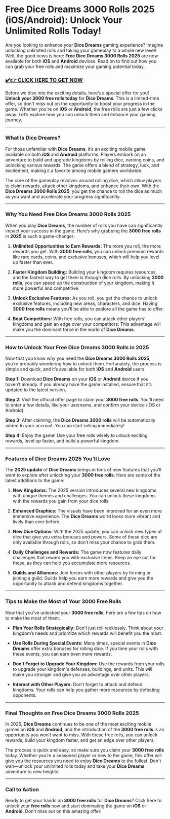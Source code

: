 # Free Dice Dreams 3000 Rolls 2025 (iOS/Android): Unlock Your Unlimited Rolls Today!

Are you looking to enhance your **Dice Dreams** gaming experience? Imagine unlocking unlimited rolls and taking your gameplay to a whole new level! Well, the good news is here: **Free Dice Dreams 3000 Rolls 2025** are now available for both **iOS** and **Android** devices. Read on to find out how you can grab your free rolls and maximize your gaming potential today.

### [✔️👉 CLICK HERE TO GET NOW](https://freerewardsxyz.blogspot.com/2025/03/dice-dreams-free-rolls-daily-gifts.html)

Before we dive into the exciting details, here’s a special offer for you! **Unlock your 3000 free rolls today** for **Dice Dreams**. This is a limited-time offer, so don't miss out on the opportunity to boost your progress in the game. Whether you're on **iOS** or **Android**, the free rolls are just a few clicks away. Let’s explore how you can unlock them and enhance your gaming journey.

---

### What Is Dice Dreams?

For those unfamiliar with **Dice Dreams**, it’s an exciting mobile game available on both **iOS** and **Android** platforms. Players embark on an adventure to build and upgrade kingdoms by rolling dice, earning coins, and unlocking various rewards. The game offers a blend of strategy, luck, and excitement, making it a favorite among mobile gamers worldwide. 

The core of the gameplay revolves around rolling dice, which allow players to claim rewards, attack other kingdoms, and enhance their own. With the **Dice Dreams 3000 Rolls 2025**, you get the chance to roll the dice as much as you want and accelerate your progress significantly.

---

### Why You Need **Free Dice Dreams 3000 Rolls 2025**

When you play **Dice Dreams**, the number of rolls you have can significantly impact your success in the game. Here’s why grabbing the **3000 free rolls** in **2025** is such a game-changer:

1. **Unlimited Opportunities to Earn Rewards:** The more you roll, the more rewards you get. With **3000 free rolls**, you can unlock premium rewards like rare cards, coins, and exclusive bonuses, which will help you level up faster than ever.

2. **Faster Kingdom Building:** Building your kingdom requires resources, and the fastest way to get them is through dice rolls. By unlocking **3000 rolls**, you can speed up the construction of your kingdom, making it more powerful and competitive.

3. **Unlock Exclusive Features:** As you roll, you get the chance to unlock exclusive features, including new areas, characters, and dice. Having **3000 free rolls** means you’ll be able to explore all the game has to offer.

4. **Beat Competitors:** With free rolls, you can attack other players’ kingdoms and gain an edge over your competitors. This advantage will make you the dominant force in the world of **Dice Dreams**.

---

### How to Unlock Your **Free Dice Dreams 3000 Rolls** in 2025

Now that you know why you need the **Dice Dreams 3000 Rolls 2025**, you’re probably wondering how to unlock them. Fortunately, the process is simple and quick, and it’s available for both **iOS** and **Android** users. 

**Step 1:** Download **Dice Dreams** on your **iOS** or **Android** device if you haven’t already. If you already have the game installed, ensure that it’s updated to the latest version. 

**Step 2:** Visit the official offer page to claim your **3000 free rolls**. You’ll need to enter a few details, like your username, and confirm your device (iOS or Android). 

**Step 3:** After claiming, the **Dice Dreams 3000 rolls** will be automatically added to your account. You can start rolling immediately!

**Step 4:** Enjoy the game! Use your free rolls wisely to unlock exciting rewards, level up faster, and build a powerful kingdom.

---

### Features of **Dice Dreams 2025** You’ll Love

The **2025 update** of **Dice Dreams** brings in tons of new features that you’ll want to explore after unlocking your **3000 free rolls**. Here are some of the latest additions to the game:

1. **New Kingdoms:** The 2025 version introduces several new kingdoms with unique themes and challenges. You can unlock these kingdoms with the rewards you gain from your dice rolls.

2. **Enhanced Graphics:** The visuals have been improved for an even more immersive experience. The **Dice Dreams** world looks more vibrant and lively than ever before.

3. **New Dice Options:** With the 2025 update, you can unlock new types of dice that give you extra bonuses and powers. Some of these dice are only available through rolls, so don’t miss your chance to grab them.

4. **Daily Challenges and Rewards:** The game now features daily challenges that reward you with exclusive items. Keep an eye out for these, as they can help you accumulate more resources.

5. **Guilds and Alliances:** Join forces with other players by forming or joining a guild. Guilds help you earn more rewards and give you the opportunity to attack and defend kingdoms together.

---

### Tips to Make the Most of Your **3000 Free Rolls**

Now that you’ve unlocked your **3000 free rolls**, here are a few tips on how to make the most of them:

- **Plan Your Rolls Strategically:** Don’t just roll recklessly. Think about your kingdom’s needs and prioritize which rewards will benefit you the most.
  
- **Use Rolls During Special Events:** Many times, special events in **Dice Dreams** offer extra bonuses for rolling dice. If you time your rolls with these events, you can earn even more rewards.

- **Don’t Forget to Upgrade Your Kingdom:** Use the rewards from your rolls to upgrade your kingdom's defenses, buildings, and units. This will make you stronger and give you an advantage over other players.

- **Interact with Other Players:** Don’t forget to attack and defend kingdoms. Your rolls can help you gather more resources by defeating opponents.

---

### Final Thoughts on **Free Dice Dreams 3000 Rolls 2025**

In 2025, **Dice Dreams** continues to be one of the most exciting mobile games on **iOS** and **Android**, and the introduction of the **3000 free rolls** is an opportunity you won’t want to miss. With these free rolls, you can unlock rewards, build your kingdom faster, and get an edge over other players. 

The process is quick and easy, so make sure you claim your **3000 free rolls** today. Whether you’re a seasoned player or new to the game, this offer will give you the resources you need to enjoy **Dice Dreams** to the fullest. Don't wait—unlock your unlimited rolls today and take your **Dice Dreams** adventure to new heights!

---

### Call to Action

Ready to get your hands on **3000 free rolls** for **Dice Dreams**? Click here to unlock your **free rolls** now and start dominating the game on **iOS** or **Android**. Don’t miss out on this amazing offer!
